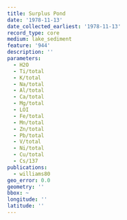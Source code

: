 ```yaml
---
title: Surplus Pond
date: '1978-11-13'
date_collected_earliest: '1978-11-13'
record_type: core
medium: lake_sediment
feature: '944'
description: ''
parameters:
  - H2O
  - Ti/total
  - K/total
  - Na/total
  - Al/total
  - Ca/total
  - Mg/total
  - LOI
  - Fe/total
  - Mn/total
  - Zn/total
  - Pb/total
  - V/total
  - Ni/total
  - Cu/total
  - Cs/137
publications:
  - williams80
geo_error: 0.0
geometry: ''
bbox: ~
longitude: ''
latitude: ''
---
```

